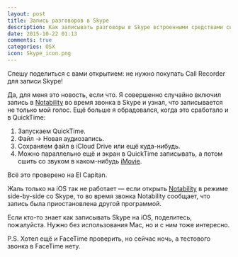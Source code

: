 ```yaml
---
layout: post
title: Запись разговоров в Skype
description: Как записывать разговоры в Skype встроенными средствами системы
date: 2015-10-22 01:13
comments: true
categories: OSX
icon: Skype_icon.png
---
```


Спешу поделиться с вами открытием: не нужно покупать Call Recorder для записи Skype!

Да, для меня это новость, если что. Я совершенно случайно включил запись в [Notability][6625-0001] во время звонка в Skype и узнал, что записывается не только мой голос. Ещё больше я обрадовался, когда это сработало и в QuickTime:

1. Запускаем QuickTime.
2. Файл → Новая аудиозапись.
3. Сохраняем файл в iCloud Drive или ещё куда-нибудь.
4. Можно параллельно ещё и экран в QuickTime записывать, а потом сшить со звуком в каком-нибудь [iMovie](https://itunes.apple.com/ru/app/imovie/id377298193?mt=8&uo=4&at=10lbPv&ct=searchlink).

Всё это проверено на El Capitan.

Жаль только на iOS так не работает — если открыть [Notability][6625-0001] в режиме side-by-side со Skype, то во время звонка Notability сообщает, что запись была приостановлена другой программой.

Если кто-то знает как записывать Skype на iOS, поделитесь, пожалуйста. Нужно без использования Mac, но и с ним тоже интересно.

P.S. Хотел ещё и FaceTime проверить, но сейчас ночь, а тестового звонка в FaceTime нету.

[6625-0001]: https://itunes.apple.com/ru/app/notability/id736189492?mt=12&uo=4&at=10lbPv&ct=searchlink